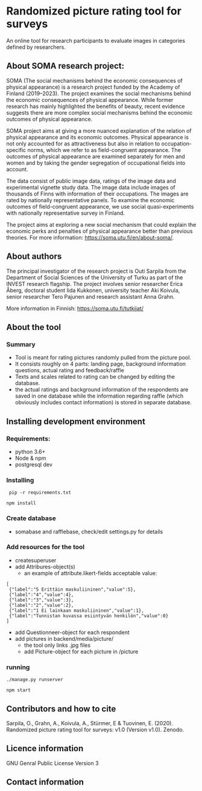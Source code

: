 # Randomized picture rating tool for surveys
An online tool for research participants to evaluate images in categories defined by researchers.

## About SOMA research project:

SOMA (The social mechanisms behind the economic consequences of physical appearance) is a research project funded by the Academy of Finland (2019–2023). The project examines the social mechanisms behind the economic consequences of physical appearance. While former research has mainly highlighted the benefits of beauty, recent evidence suggests there are more complex social mechanisms behind the economic outcomes of physical appearance.

SOMA project aims at giving a more nuanced explanation of the relation of physical appearance and its economic outcomes. Physical appearance is not only accounted for as attractiveness but also in relation to occupation-specific norms, which we refer to as field-congruent appearance. The outcomes of physical appearance are examined separately for men and women and by taking the gender segregation of occupational fields into account.

The data consist of public image data, ratings of the image data and experimental vignette study data. The image data include images of thousands of Finns with information of their occupations. The images are rated by nationally representative panels. To examine the economic outcomes of field-congruent appearance, we use social quasi-experiments with nationally representative survey in Finland.

The project aims at exploring a new social mechanism that could explain the economic perks and penalties of physical appearance better than previous theories. For more information: https://soma.utu.fi/en/about-soma/.

## About authors

The principal investigator of the research project is Outi Sarpila from the Department of Social Sciences of the University of Turku as part of the INVEST research flagship. The project involves senior researcher Erica Åberg, doctoral student Iida Kukkonen, university teacher Aki Koivula, senior researcher Tero Pajunen and research assistant Anna Grahn.

More information in Finnish: https://soma.utu.fi/tutkijat/

## About the tool
### Summary
- Tool is meant for rating pictures randomly pulled from the picture pool.
- It consists roughly on 4 parts: landing page, background information questions, actual rating and feedback/raffle
- Texts and scales related to rating can be changed by editing the database.
- the actual ratings and background information of the respondents are saved in one database while the information regarding raffle (which obviously includes contact information) is stored in separate database.

## Installing development environment
### Requirements:
 - python 3.6+
 - Node & npm
 - postgresql dev
### Installing

```
 pip -r requirements.txt
 ```
 
 ```
 npm install
 ```
 
### Create database
 - somabase and rafflebase, check/edit settings.py for details
### Add resources for the tool
 - createsuperuser
 - add Attribures-object(s)
   - an example of attribute.likert-fields acceptable value:
 ```
 [
  {"label":"5 Erittäin maskuliininen","value":5},
  {"label":"4","value":4},
  {"label":"3","value":3},
  {"label":"2","value":2},
  {"label":"1 Ei lainkaan maskuliininen","value":1},
  {"label":"Tunnistan kuvassa esiintyvän henkilön","value":0}
 ]
```
 - add Questionneer-object for each respondent
 - add pictures in backend/media/picture/
   - the tool only links .jpg files
   - add Picture-object for each picture in /picture
### running
 
 ```
 ./manage.py runserver
 ```
 
 ```
 npm start
 ```

## Contributors and how to cite

Sarpila, O., Grahn, A., Koivula, A., Stürmer, E & Tuovinen, E. (2020). Randomized picture rating tool for surveys: v1.0 (Version v1.0). Zenodo.

## Licence information

GNU Genral Public License Version 3

## Contact information
